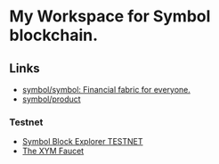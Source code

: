 # My Workspace for Symbol blockchain.

## Links

- [symbol/symbol: Financial fabric for everyone\.](https://github.com/symbol/symbol)
- [symbol/product](https://github.com/symbol/product)

### Testnet

- [Symbol Block Explorer TESTNET](https://testnet.symbol.fyi/)
- [The XYM Faucet](https://testnet.symbol.tools/)

